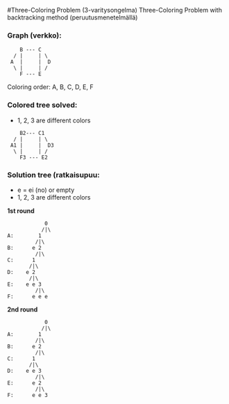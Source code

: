 #Three-Coloring Problem (3-varitysongelma)
Three-Coloring Problem with backtracking method (peruutusmenetelmällä)

### Graph (verkko):
```
	B --- C
  /	|	  |	\
 A	|	  |	 D
  \	|	  |	/
	F --- E

```

Coloring order:  A, B, C, D, E, F


### Colored tree solved:

- 1, 2, 3 are different colors

```
	B2--- C1
  /	|	  |	\
 A1	|	  |	 D3
  \	|	  |	/
	F3 --- E2

```

### Solution tree (ratkaisupuu:

- e = ei (no) or empty
- 1, 2, 3 are different colors

**1st round**
```
			0
		   /|\
A:	 	  1
		 /|\
B:		e 2
		 /|\
C:		1 
	   /|\
D:	  e 2
	   /|\
E:	  e e 3
		 /|\
F: 		e e e

```

**2nd round**
```
			0
		   /|\
A:	 	  1
		 /|\
B:		e 2
		 /|\
C:		1 
	   /|\
D:	  e e 3
		 /|\
E:	    e 2 
		 /|\
F: 		e e 3


```